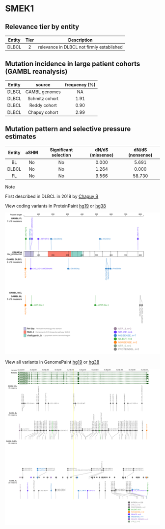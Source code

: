 # SMEK1

## Relevance tier by entity

|Entity|Tier|Description                              |
|:------:|:----:|-----------------------------------------|
|DLBCL |2   |relevance in DLBCL not firmly established|

## Mutation incidence in large patient cohorts (GAMBL reanalysis)

|Entity|source        |frequency (%)|
|:------:|:--------------:|:-------------:|
|DLBCL |GAMBL genomes |  NA         |
|DLBCL |Schmitz cohort|1.91         |
|DLBCL |Reddy cohort  |0.90         |
|DLBCL |Chapuy cohort |2.99         |

## Mutation pattern and selective pressure estimates

|Entity|aSHM|Significant selection|dN/dS (missense)|dN/dS (nonsense)|
|:------:|:----:|:---------------------:|:----------------:|:----------------:|
|BL    |No  |No                   |0.000           | 5.691          |
|DLBCL |No  |No                   |1.264           | 0.000          |
|FL    |No  |No                   |9.566           |58.730          |


> [!NOTE]
> First described in DLBCL in 2018 by [Chapuy B](https://pubmed.ncbi.nlm.nih.gov/29713087)


View coding variants in ProteinPaint [hg19](https://morinlab.github.io/LLMPP/GAMBL/SMEK1_protein.html)  or [hg38](https://morinlab.github.io/LLMPP/GAMBL/SMEK1_protein_hg38.html)

![image](images/proteinpaint/SMEK1_NM_001284280.svg)

View all variants in GenomePaint [hg19](https://morinlab.github.io/LLMPP/GAMBL/SMEK1.html)  or [hg38](https://morinlab.github.io/LLMPP/GAMBL/SMEK1_hg38.html)

![image](images/proteinpaint/SMEK1.svg)
